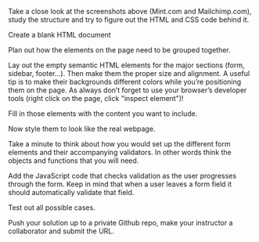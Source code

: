 Take a close look at the screenshots above (Mint.com and Mailchimp.com), study the structure and try to figure out the HTML and CSS code behind it.

Create a blank HTML document

Plan out how the elements on the page need to be grouped together.

Lay out the empty semantic HTML elements for the major sections (form, sidebar, footer…). Then make them the proper size and alignment. A useful tip is to make their backgrounds different colors while you’re positioning them on the page. As always don’t forget to use your browser’s developer tools (right click on the page, click "inspect element")!

Fill in those elements with the content you want to include.

Now style them to look like the real webpage.

Take a minute to think about how you would set up the different form elements and their accompanying validators. In other words think the objects and functions that you will need.

Add the JavaScript code that checks validation as the user progresses through the form. Keep in mind that when a user leaves a form field it should automatically validate that field.

Test out all possible cases.

Push your solution up to a private Github repo, make your instructor a collaborator and submit the URL.
